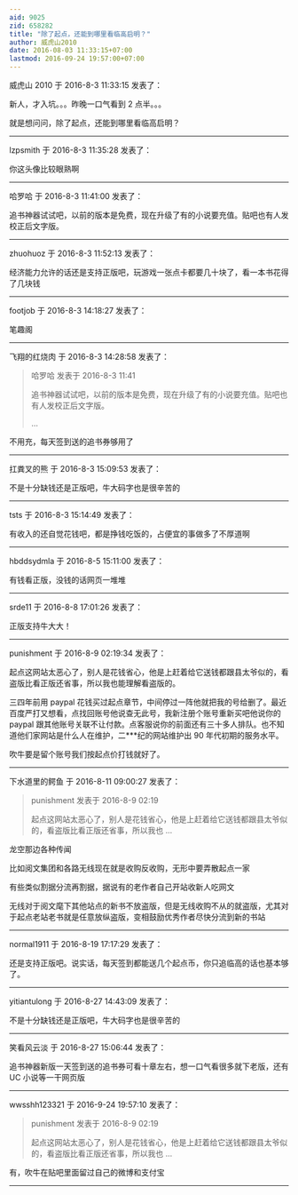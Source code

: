 ```yaml
---
aid: 9025
zid: 658282
title: "除了起点，还能到哪里看临高启明？"
author: 威虎山2010
date: 2016-08-03 11:33:15+07:00
lastmod: 2016-09-24 19:57:00+07:00
---
```


威虎山 2010 于 2016-8-3 11:33:15 发表了：

新人，才入坑。。。昨晚一口气看到 2 点半。。。

就是想问问，除了起点，还能到哪里看临高启明？

---

lzpsmith 于 2016-8-3 11:35:28 发表了：

你这头像比较眼熟啊

---

哈罗哈 于 2016-8-3 11:41:00 发表了：

追书神器试试吧，以前的版本是免费，现在升级了有的小说要充值。贴吧也有人发校正后文字版。

---

zhuohuoz 于 2016-8-3 11:52:13 发表了：

经济能力允许的话还是支持正版吧，玩游戏一张点卡都要几十块了，看一本书花得了几块钱

---

footjob 于 2016-8-3 14:18:27 发表了：

笔趣阁

---

飞翔的红烧肉 于 2016-8-3 14:28:58 发表了：

> 哈罗哈 发表于 2016-8-3 11:41
>
> 追书神器试试吧，以前的版本是免费，现在升级了有的小说要充值。贴吧也有人发校正后文字版。
>
> ...

不用充，每天签到送的追书券够用了

---

扛粪叉的熊 于 2016-8-3 15:09:53 发表了：

不是十分缺钱还是正版吧，牛大码字也是很辛苦的

---

tsts 于 2016-8-3 15:14:49 发表了：

有收入的还自觉花钱吧，都是挣钱吃饭的，占便宜的事做多了不厚道啊

---

hbddsydmla 于 2016-8-5 15:11:00 发表了：

有钱看正版，没钱的话网页一堆堆

---

srde11 于 2016-8-8 17:01:26 发表了：

正版支持牛大大！

---

punishment 于 2016-8-9 02:19:34 发表了：

起点这网站太恶心了，别人是花钱省心，他是上赶着给它送钱都跟县太爷似的，看盗版比看正版还省事，所以我也能理解看盗版的。

三四年前用 paypal 花钱买过起点章节，中间停过一阵他就把我的号给删了。最近百度严打又想看，点找回账号他说查无此号，我新注册个账号重新买吧他说你的 paypal 跟其他账号关联不让付款。点客服说你的前面还有三十多人排队。也不知道他们家网站是什么人在维护，二\*\*\*纪的网站维护出 90 年代初期的服务水平。

吹牛要是留个账号我们按起点价打钱就好了。

---

下水道里的鳄鱼 于 2016-8-11 09:00:27 发表了：

> punishment 发表于 2016-8-9 02:19
>
> 起点这网站太恶心了，别人是花钱省心，他是上赶着给它送钱都跟县太爷似的，看盗版比看正版还省事，所以我也 ...

龙空那边各种传闻

比如阅文集团和各路无线现在就是收购反收购，无形中要弄散起点一家

有些类似割据分流再割据，据说有的老作者自己开站收新人吃网文

无线对于阅文麾下其他站点的新书不放盗版，但是无线收购不从的就盗版，尤其对于起点老站老书就是任意放纵盗版，变相鼓励优秀作者尽快分流到新的书站

---

normal1911 于 2016-8-19 17:17:29 发表了：

还是支持正版吧。说实话，每天签到都能送几个起点币，你只追临高的话也基本够了。

---

yitiantulong 于 2016-8-27 14:43:09 发表了：

不是十分缺钱还是正版吧，牛大码字也是很辛苦的

---

笑看风云淡 于 2016-8-27 15:06:44 发表了：

追书神器新版一天签到送的追书券可看十章左右，想一口气看很多就下老版，还有 UC 小说等一干网页版

---

wwsshh123321 于 2016-9-24 19:57:10 发表了：

> punishment 发表于 2016-8-9 02:19
>
> 起点这网站太恶心了，别人是花钱省心，他是上赶着给它送钱都跟县太爷似的，看盗版比看正版还省事，所以我也 ...

有，吹牛在贴吧里面留过自己的微博和支付宝

---
